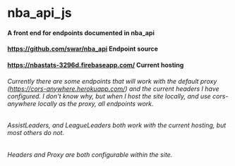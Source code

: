 # nba_api_js 
#### A front end for endpoints documented in nba_api
#### https://github.com/swar/nba_api Endpoint source
#### https://nbastats-3296d.firebaseapp.com/ Current hosting

###### Currently there are some endpoints that will work with the default proxy (https://cors-anywhere.herokuapp.com/) and the current headers I have configured.  I don't know why, but when I host the site locally, and use cors-anywhere locally as the proxy, all endpoints work.
###### AssistLeaders, and LeagueLeaders both work with the current hosting, but most others do not.
###### Headers and Proxy are both configurable within the site.
